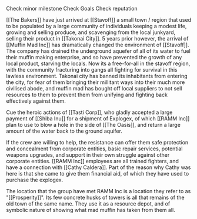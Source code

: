 Check minor milestone
Check Goals
Check reputation


[[The Bakers]] have just arrived at [[Stavoff]] a small town / region that used to be populated by a large community of individuals keeping a modest life, growing and selling produce, and scavenging from the local junkyard, selling their product in [[Takonai City]]. 5 years prior however, the arrival of [[Muffin Mad Inc]] has dramatically changed the environment of [[Stavoff]]. The company has drained the underground aquefer of all of its water to fuel their muffin making enterprise, and so have prevented the growth of any local product, starving the locals. Now its a free-for-all in the stavoff region, with the community fracturing into gangs all fighting for survival in this lawless environment. Takonai city has banned its inhabitants from entering the city, for fear of them bringing their millitant ways into their much more civilised abode, and muffin mad has bought off local suppliers to not sell resources to them to prevent them from unifying and fighting back effectively against them. 

Cue the heroic actions of [[Tasti Corp]], who gladly accepted a large payment of [[Shiba Inu]] for a shipment of Explogex, of which [[RAMM Inc]] plan to use to blow a hole in the side of [[The Oasis]], and return a large amount of the water back to the ground aquifer.

If the crew are willing to help, the resistance can offer them safe protection and concealment from corporate entities, basic repair services, potential weapons upgrades, and support in their own struggle against other corporate entities. [[RAMM Inc]] employees are all trained fighters, and have a connection with [[Cathy Caldera]]. Part of the reason why Cathy was here is that she came to give them financial aid, of which they have used to purchase the explogex.

The location that the group have met RAMM Inc is a location they refer to as "[[Prosperity]]". Its few concrete husks of towers is all that remains of the old town of the same name. They use it as a resource depot, and of symbolic nature of showing what mad muffin has taken from them all.